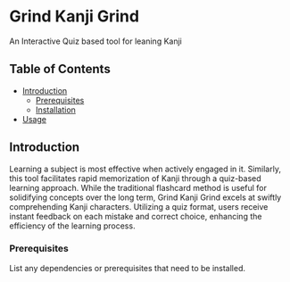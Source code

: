 # Grind Kanji Grind

An Interactive Quiz based tool for leaning Kanji

## Table of Contents

- [Introduction](#introduction)
  - [Prerequisites](#prerequisites)
  - [Installation](#installation)
- [Usage](#usage)

## Introduction

Learning a subject is most effective when actively engaged in it. Similarly, this tool facilitates rapid memorization of Kanji through a quiz-based learning approach. While the traditional flashcard method is useful for solidifying concepts over the long term, Grind Kanji Grind excels at swiftly comprehending Kanji characters. Utilizing a quiz format, users receive instant feedback on each mistake and correct choice, enhancing the efficiency of the learning process.

### Prerequisites

List any dependencies or prerequisites that need to be installed.

